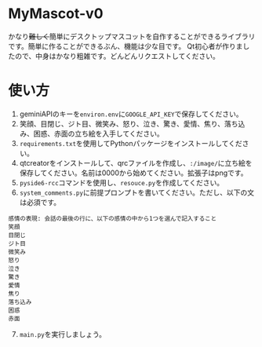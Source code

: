 # MyMascot-v0
かなり~~難しく~~簡単にデスクトップマスコットを自作することができるライブラリです。簡単に作ることができるぶん、機能は少な目です。
Qt初心者が作りましたので、中身はかなり粗雑です。どんどんリクエストしてください。

# 使い方
1. geminiAPIのキーを`environ.env`に`GOOGLE_API_KEY`で保存してください。
2. 笑顔、目閉じ、ジト目、微笑み、怒り、泣き、驚き、愛情、焦り、落ち込み、困惑、赤面の立ち絵を入手してください。
3. `requirements.txt`を使用してPythonパッケージをインストールしてください。
4. qtcreatorをインストールして、qrcファイルを作成し、`:/image/`に立ち絵を保存してください。名前は0000から始めてください。拡張子はpngです。
5. `pyside6-rcc`コマンドを使用し、`resouce.py`を作成してください。
6. `system_comments.py`に前提プロンプトを書いてください。ただし、以下の文は必須です。
```plaintext
感情の表現: 会話の最後の行に、以下の感情の中から1つを選んで記入すること
笑顔
目閉じ
ジト目
微笑み
怒り
泣き
驚き
愛情
焦り
落ち込み
困惑
赤面
```
7. `main.py`を実行しましょう。
